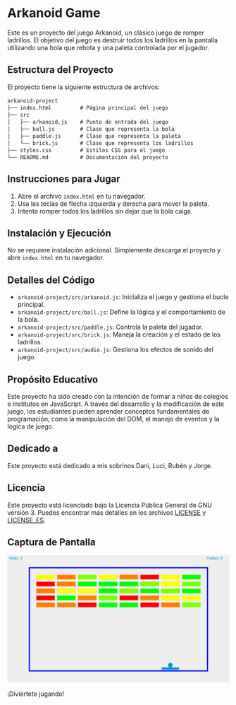 # Arkanoid Game

Este es un proyecto del juego Arkanoid, un clásico juego de romper ladrillos. El objetivo del juego es destruir todos los ladrillos en la pantalla utilizando una bola que rebota y una paleta controlada por el jugador.

## Estructura del Proyecto

El proyecto tiene la siguiente estructura de archivos:

```
arkanoid-project
├── index.html         # Página principal del juego
├── src
│   ├── arkanoid.js    # Punto de entrada del juego
│   ├── ball.js        # Clase que representa la bola
│   ├── paddle.js      # Clase que representa la paleta
│   └── brick.js       # Clase que representa los ladrillos
├── styles.css         # Estilos CSS para el juego
└── README.md          # Documentación del proyecto
```

## Instrucciones para Jugar

1. Abre el archivo `index.html` en tu navegador.
2. Usa las teclas de flecha izquierda y derecha para mover la paleta.
3. Intenta romper todos los ladrillos sin dejar que la bola caiga.

## Instalación y Ejecución

No se requiere instalación adicional. Simplemente descarga el proyecto y abre `index.html` en tu navegador.

## Detalles del Código

- `arkanoid-project/src/arkanoid.js`: Inicializa el juego y gestiona el bucle principal.
- `arkanoid-project/src/ball.js`: Define la lógica y el comportamiento de la bola.
- `arkanoid-project/src/paddle.js`: Controla la paleta del jugador.
- `arkanoid-project/src/brick.js`: Maneja la creación y el estado de los ladrillos.
- `arkanoid-project/src/audio.js`: Gestiona los efectos de sonido del juego.

## Propósito Educativo

Este proyecto ha sido creado con la intención de formar a niños de colegios e institutos en JavaScript. A través del desarrollo y la modificación de este juego, los estudiantes pueden aprender conceptos fundamentales de programación, como la manipulación del DOM, el manejo de eventos y la lógica de juego.

## Dedicado a

Este proyecto está dedicado a mis sobrinos Dani, Luci, Rubén y Jorge.

## Licencia

Este proyecto está licenciado bajo la Licencia Pública General de GNU versión 3. Puedes encontrar más detalles en los archivos [LICENSE](LICENSE) y [LICENSE_ES](LICENSE_ES).

## Captura de Pantalla

![Captura de Pantalla](../screenshoot.png)

¡Diviértete jugando!